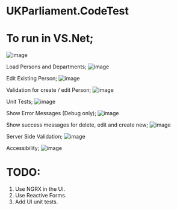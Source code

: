 # UKParliament.CodeTest

# To run in VS.Net;
![image](https://github.com/user-attachments/assets/8710bc30-cddd-48d0-b00b-f3a8caf19c56)

Load Persons and Departments;
![image](https://github.com/user-attachments/assets/57364ad2-593e-4fb7-b0e5-8d00d815edc4)

Edit Existing Person;
![image](https://github.com/user-attachments/assets/e2bac05e-7d2d-4e32-b2be-4755b7986e17)

Validation for create / edit Person;
![image](https://github.com/user-attachments/assets/7a0cdb12-710b-4d42-b191-363ba9b9b980)

Unit Tests;
![image](https://github.com/user-attachments/assets/19ecc451-0f84-4e68-99dd-d9924209caee)

Show Error Messages (Debug only);
![image](https://github.com/user-attachments/assets/55b74dbf-702a-49ee-9193-00f381a1a90a)

Show success messages for delete, edit and create new;
![image](https://github.com/user-attachments/assets/9a28194c-7cb5-4f0b-9d7b-6828fbc912fb)

Server Side Validation;
![image](https://github.com/user-attachments/assets/7512fec7-1687-44c8-a8cd-0a9338873ffe)

Accessibility;
![image](https://github.com/user-attachments/assets/2c175943-06a6-4edd-be2f-a1d6aa5ececf)



# TODO:
<ol>
  <li>Use NGRX in the UI.</li>
  <li>Use Reactive Forms.</li>
  <li>Add UI unit tests.</li>
</ol>





